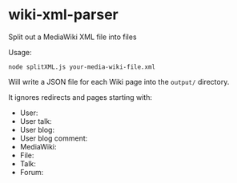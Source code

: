 # wiki-xml-parser

Split out a MediaWiki XML file into files

Usage:

```
node splitXML.js your-media-wiki-file.xml
```

Will write a JSON file for each Wiki page into the `output/` directory.

It ignores redirects and pages starting with:

- User:
- User talk:
- User blog:
- User blog comment:
- MediaWiki:
- File:
- Talk:
- Forum:
